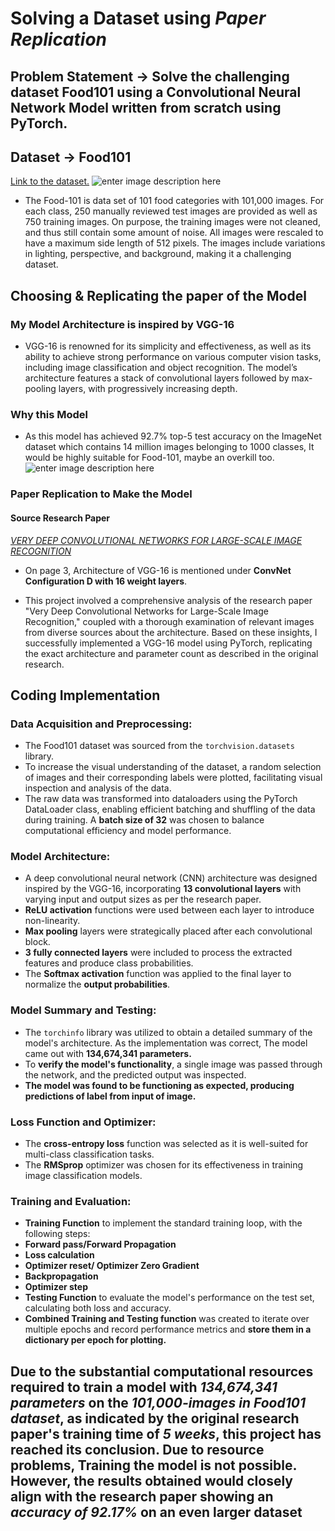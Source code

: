 # **Solving a Dataset using *Paper Replication***

## Problem Statement -> Solve the challenging dataset Food101 using a Convolutional Neural Network Model written from scratch using PyTorch.‎ ‎ ‎ ‎ ‎ ‎ ‎ ‎ ‎ ‎ ‎ ‎ ‎ ‎ ‎ ‎ ‎ ‎ ‎ ‎ ‎ ‎ ‎ ‎ ‎ ‎ ‎ ‎ ‎ ‎ ‎ ‎ ‎ ‎ ‎ ‎ ‎ ‎ ‎ ‎ ‎ ‎ ‎ ‎ ‎ ‎ ‎ ‎ ‎ ‎ ‎ ‎ ‎ ‎ ‎ ‎ ‎ ‎ ‎ ‎ ‎ ‎ ‎ ‎ ‎ ‎ ‎ ‎ ‎ ‎ ‎ ‎ ‎ ‎ ‎ ‎ ‎ ‎ ‎ ‎ ‎ ‎ ‎ ‎ ‎ ‎ ‎ ‎ ‎ ‎ ‎ ‎ ‎ ‎ ‎ ‎ ‎ ‎ ‎ ‎ ‎ ‎ ‎ ‎ ‎ ‎ ‎ ‎ ‎ ‎ ‎ ‎ ‎ ‎

## Dataset -> Food101‎ ‎ ‎ ‎ ‎ ‎ ‎ ‎ ‎ ‎ ‎ ‎ ‎ ‎ ‎ ‎ ‎ ‎ ‎ ‎ ‎ ‎ ‎ ‎ ‎ ‎ ‎ ‎ ‎ ‎ ‎ ‎ ‎ ‎ ‎ ‎ ‎ ‎ ‎ ‎ ‎ ‎ ‎ ‎ ‎ ‎ ‎ ‎ ‎ ‎ ‎ ‎ ‎ ‎

[Link to the dataset.](https://data.vision.ee.ethz.ch/cvl/datasets_extra/food-101/)
![enter image description here](https://data.vision.ee.ethz.ch/cvl/datasets_extra/food-101/static/img/food-101.jpg)

- The Food-101 is data set of 101 food categories with 101,000 images. For each class, 250 manually reviewed test images are provided as well as 750 training images. On purpose, the training images were not cleaned, and thus still contain some amount of noise.  All images were rescaled to have a maximum side length of 512 pixels. The images include variations in lighting, perspective, and background, making it a challenging dataset. ‎ ‎ ‎ ‎ ‎ ‎ ‎ ‎ ‎ ‎ ‎ ‎ ‎ ‎ ‎ ‎ ‎ ‎ ‎ ‎ ‎ ‎ ‎ ‎ ‎ ‎ ‎ ‎ ‎ ‎ ‎ ‎ ‎ ‎ ‎ ‎ ‎ ‎ ‎ ‎ ‎ ‎ ‎ ‎ ‎ ‎ ‎ ‎ ‎ ‎ ‎ ‎ ‎ ‎ ‎ ‎ ‎ ‎ ‎ ‎ ‎ ‎ ‎ ‎ ‎ ‎ ‎ ‎ ‎ ‎ ‎ ‎ ‎ ‎ ‎ ‎ ‎ ‎ ‎ ‎ ‎ ‎ ‎ ‎ ‎ ‎ ‎ ‎ ‎ ‎ ‎

## Choosing & Replicating the paper of the Model

### My Model Architecture is inspired by **VGG-16**

- VGG-16  is renowned for its simplicity and effectiveness, as well as its ability to achieve strong performance on various  computer vision  tasks, including  image classification  and  object recognition. The model’s architecture features a stack of  convolutional layers  followed by  max-pooling  layers, with progressively increasing depth.

### Why this Model

- As this model has achieved  92.7% top-5 test accuracy on the  ImageNet  dataset which contains 14 million images belonging to 1000 classes, It would be highly suitable for Food-101, maybe an overkill too.
![enter image description here](https://neurohive.io/wp-content/uploads/2018/11/vgg16-1-e1542731207177.png)

### Paper Replication to Make the Model

#### Source Research Paper

[*VERY DEEP CONVOLUTIONAL NETWORKS FOR LARGE-SCALE IMAGE RECOGNITION*](https://arxiv.org/pdf/1409.1556v6)

- On page 3, Architecture of VGG-16 is mentioned under **ConvNet Configuration D with 16 weight layers**.

- This project involved a comprehensive analysis of the research paper "Very Deep Convolutional Networks for Large-Scale Image Recognition," coupled with a thorough examination of relevant images from diverse sources about the architecture. Based on these insights, I successfully implemented a VGG-16 model using PyTorch, replicating the exact architecture and parameter count as described in the original research.

## Coding Implementation

### **Data Acquisition and Preprocessing:**

- The Food101 dataset was sourced from the `torchvision.datasets`  library.
- To increase the visual understanding of the dataset, a random selection of images and their corresponding labels were plotted, facilitating visual inspection and analysis of the data.
- The raw data was transformed into dataloaders using the PyTorch DataLoader class, enabling efficient batching and shuffling of the data during training. A **batch size of 32** was chosen to balance computational efficiency and model performance.

### **Model Architecture:**

- A deep convolutional neural network (CNN) architecture was designed inspired by the VGG-16, incorporating **13 convolutional layers** with varying input and output sizes as per the research paper.
- **ReLU activation** functions were used between each layer to introduce non-linearity.
- **Max pooling** layers were strategically placed after each convolutional block.
- **3 fully connected layers** were included to process the extracted features and produce class probabilities.
- The **Softmax activation** function was applied to the final layer to normalize the **output probabilities**.

### **Model Summary and Testing:**

- The `torchinfo` library was utilized to obtain a detailed summary of the model's architecture. As the implementation was correct, The model came out with **134,674,341 parameters.**
- To **verify the model's functionality**, a single image was passed through the network, and the predicted output was inspected.
- **The model was found to be functioning as expected, producing predictions of label from input of image.**

### **Loss Function and Optimizer:**

- The **cross-entropy loss** function was selected as it is well-suited for multi-class classification tasks.
- The **RMSprop** optimizer was chosen for its effectiveness in training image classification models.

### **Training and Evaluation:**

- **Training Function**  to implement the standard training loop, with the following steps:
- **Forward pass/Forward Propagation**
- **Loss calculation**
- **Optimizer reset/ Optimizer Zero Gradient**
- **Backpropagation**
- **Optimizer step**
- **Testing Function**  to evaluate the model's performance on the test set, calculating both loss and accuracy.
- **Combined Training and Testing function** was created to  iterate over multiple epochs and record performance metrics and **store them in a dictionary per epoch for plotting.**

## Due to the substantial computational resources required to train a model with *134,674,341 parameters* on the *101,000-images in Food101 dataset*, as indicated by the original research paper's training time of *5 weeks*, this project has reached its conclusion. Due to resource problems, Training the model is not possible. However, the results obtained would closely align with the research paper showing an *accuracy of 92.17%* on an even larger dataset

